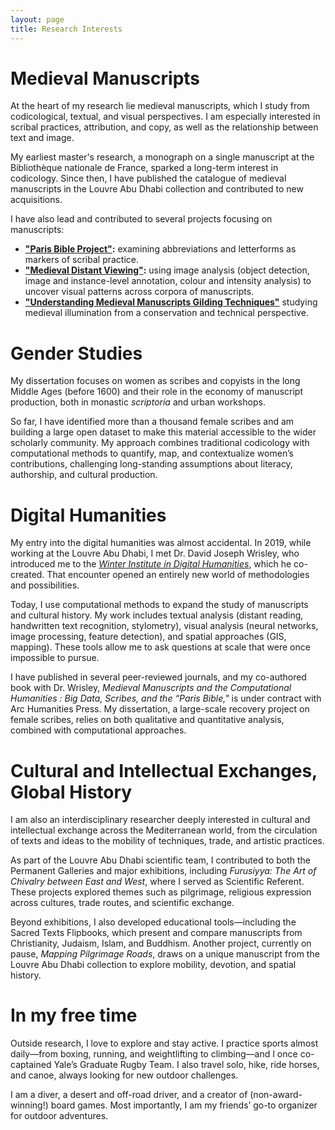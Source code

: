 ```yaml
---
layout: page
title: Research Interests
---
```


# Medieval Manuscripts
At the heart of my research lie medieval manuscripts, which I study from codicological, textual, and visual perspectives. I am especially interested in scribal practices, attribution, and copy, as well as the relationship between text and image.

My earliest master's research, a monograph on a single manuscript at the Bibliothèque nationale de France, sparked a long-term interest in codicology. Since then, I have published the catalogue of medieval manuscripts in the Louvre Abu Dhabi collection and contributed to new acquisitions.

I have also lead and contributed to several projects focusing on manuscripts:
- **["Paris Bible Project"](https://parisbible.github.io/):** examining abbreviations and letterforms as markers of scribal practice. 
- **["Medieval Distant Viewing"](https://estellegvl.github.io/medievaldistantviewing/):** using image analysis (object detection, image and instance-level annotation, colour and intensity analysis) to uncover visual patterns across corpora of manuscripts.  
- **["Understanding Medieval Manuscripts Gilding Techniques"](https://estellegvl.github.io/gildingtechniques/)** studying medieval illumination from a conservation and technical perspective.   


# Gender Studies
My dissertation focuses on women as scribes and copyists in the long Middle Ages (before 1600) and their role in the economy of manuscript production, both in monastic *scriptoria* and urban workshops.

So far, I have identified more than a thousand female scribes and am building a large open dataset to make this material accessible to the wider scholarly community. My approach combines traditional codicology with computational methods to quantify, map, and contextualize women’s contributions, challenging long-standing assumptions about literacy, authorship, and cultural production.  


# Digital Humanities 
My entry into the digital humanities was almost accidental. In 2019, while working at the Louvre Abu Dhabi, I met Dr. David Joseph Wrisley, who introduced me to the [*Winter Institute in Digital Humanities*](https://wp.nyu.edu/widh/), which he co-created. That encounter opened an entirely new world of methodologies and possibilities.

Today, I use computational methods to expand the study of manuscripts and cultural history. My work includes textual analysis (distant reading, handwritten text recognition, stylometry), visual analysis (neural networks, image processing, feature detection), and spatial approaches (GIS, mapping). These tools allow me to ask questions at scale that were once impossible to pursue.

I have published in several peer-reviewed journals, and my co-authored book with Dr. Wrisley, *Medieval Manuscripts and the Computational Humanities : Big Data, Scribes, and the “Paris Bible,"* is under contract with Arc Humanities Press. My dissertation, a large-scale recovery project on female scribes, relies on both qualitative and quantitative analysis, combined with computational approaches.  


# Cultural and Intellectual Exchanges, Global History
I am also an interdisciplinary researcher deeply interested in cultural and intellectual exchange across the Mediterranean world, from the circulation of texts and ideas to the mobility of techniques, trade, and artistic practices.

As part of the Louvre Abu Dhabi scientific team, I contributed to both the Permanent Galleries and major exhibitions, including *Furusiyya: The Art of Chivalry between East and West*, where I served as Scientific Referent. These projects explored themes such as pilgrimage, religious expression across cultures, trade routes, and scientific exchange.

Beyond exhibitions, I also developed educational tools—including the Sacred Texts Flipbooks, which present and compare manuscripts from Christianity, Judaism, Islam, and Buddhism. Another project, currently on pause, *Mapping Pilgrimage Roads*, draws on a unique manuscript from the Louvre Abu Dhabi collection to explore mobility, devotion, and spatial history.  


# In my free time
Outside research, I love to explore and stay active. I practice sports almost daily—from boxing, running, and weightlifting to climbing—and I once co-captained Yale’s Graduate Rugby Team. I also travel solo, hike, ride horses, and canoe, always looking for new outdoor challenges.

I am a diver, a desert and off-road driver, and a creator of (non-award-winning!) board games. Most importantly, I am my friends’ go-to organizer for outdoor adventures.

<br>